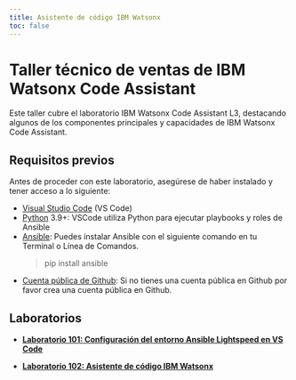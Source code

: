 ```yaml
---
title: Asistente de código IBM Watsonx
toc: false
---
```


# Taller técnico de ventas de IBM Watsonx Code Assistant

Este taller cubre el laboratorio IBM Watsonx Code Assistant L3, destacando algunos de los componentes principales y capacidades de IBM Watsonx Code Assistant. 

## Requisitos previos

Antes de proceder con este laboratorio, asegúrese de haber instalado y tener acceso a lo siguiente:

- [Visual Studio Code](https://code.visualstudio.com/download) (VS Code)
- [Python](https://www.python.org/downloads/) 3.9+: VSCode utiliza Python para ejecutar playbooks y roles de Ansible
- [Ansible](https://docs.ansible.com/ansible/latest/installation_guide/intro_installation.html#installing-and-upgrading-ansible-with-pip): Puedes instalar Ansible con el siguiente comando en tu Terminal o Línea de Comandos.
    > pip install ansible
- [Cuenta pública de Github](https://github.com/signup): Si no tienes una cuenta pública en Github por favor crea una cuenta pública en Github.

## Laboratorios


- **[Laboratorio 101: Configuración del entorno Ansible Lightspeed en VS Code](code-assistant/101.md)**

- **[Laboratorio 102: Asistente de código IBM Watsonx](code-assistant/102.md)**
